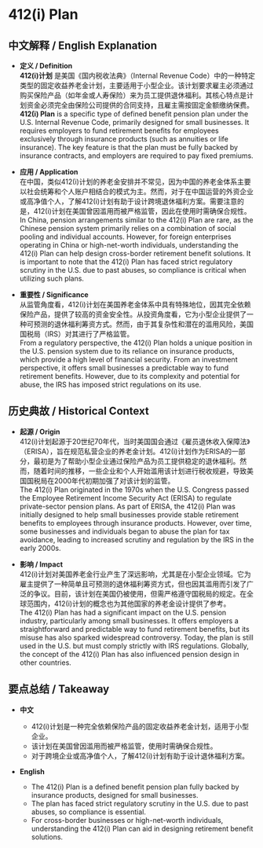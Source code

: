 # 412(i) Plan

## 中文解释 / English Explanation

* **定义 / Definition**  
  **412(i)计划** 是美国《国内税收法典》（Internal Revenue Code）中的一种特定类型的固定收益养老金计划，主要适用于小型企业。该计划要求雇主必须通过购买保险产品（如年金或人寿保险）来为员工提供退休福利。其核心特点是计划资金必须完全由保险公司提供的合同支持，且雇主需按固定金额缴纳保费。  
  **412(i) Plan** is a specific type of defined benefit pension plan under the U.S. Internal Revenue Code, primarily designed for small businesses. It requires employers to fund retirement benefits for employees exclusively through insurance products (such as annuities or life insurance). The key feature is that the plan must be fully backed by insurance contracts, and employers are required to pay fixed premiums.

* **应用 / Application**  
  在中国，类似412(i)计划的养老金安排并不常见，因为中国的养老金体系主要以社会统筹和个人账户相结合的模式为主。然而，对于在中国运营的外资企业或高净值个人，了解412(i)计划有助于设计跨境退休福利方案。需要注意的是，412(i)计划在美国曾因滥用而被严格监管，因此在使用时需确保合规性。  
  In China, pension arrangements similar to the 412(i) Plan are rare, as the Chinese pension system primarily relies on a combination of social pooling and individual accounts. However, for foreign enterprises operating in China or high-net-worth individuals, understanding the 412(i) Plan can help design cross-border retirement benefit solutions. It is important to note that the 412(i) Plan has faced strict regulatory scrutiny in the U.S. due to past abuses, so compliance is critical when utilizing such plans.

* **重要性 / Significance**  
  从监管角度看，412(i)计划在美国养老金体系中具有特殊地位，因其完全依赖保险产品，提供了较高的资金安全性。从投资角度看，它为小型企业提供了一种可预测的退休福利筹资方式。然而，由于其复杂性和潜在的滥用风险，美国国税局（IRS）对其进行了严格监管。  
  From a regulatory perspective, the 412(i) Plan holds a unique position in the U.S. pension system due to its reliance on insurance products, which provide a high level of financial security. From an investment perspective, it offers small businesses a predictable way to fund retirement benefits. However, due to its complexity and potential for abuse, the IRS has imposed strict regulations on its use.

## 历史典故 / Historical Context

* **起源 / Origin**  
  412(i)计划起源于20世纪70年代，当时美国国会通过《雇员退休收入保障法》（ERISA），旨在规范私营企业的养老金计划。412(i)计划作为ERISA的一部分，最初是为了帮助小型企业通过保险产品为员工提供稳定的退休福利。然而，随着时间的推移，一些企业和个人开始滥用该计划进行税收规避，导致美国国税局在2000年代初期加强了对该计划的监管。  
  The 412(i) Plan originated in the 1970s when the U.S. Congress passed the Employee Retirement Income Security Act (ERISA) to regulate private-sector pension plans. As part of ERISA, the 412(i) Plan was initially designed to help small businesses provide stable retirement benefits to employees through insurance products. However, over time, some businesses and individuals began to abuse the plan for tax avoidance, leading to increased scrutiny and regulation by the IRS in the early 2000s.

* **影响 / Impact**  
  412(i)计划对美国养老金行业产生了深远影响，尤其是在小型企业领域。它为雇主提供了一种简单且可预测的退休福利筹资方式，但也因其滥用而引发了广泛的争议。目前，该计划在美国仍被使用，但需严格遵守国税局的规定。在全球范围内，412(i)计划的概念也为其他国家的养老金设计提供了参考。  
  The 412(i) Plan has had a significant impact on the U.S. pension industry, particularly among small businesses. It offers employers a straightforward and predictable way to fund retirement benefits, but its misuse has also sparked widespread controversy. Today, the plan is still used in the U.S. but must comply strictly with IRS regulations. Globally, the concept of the 412(i) Plan has also influenced pension design in other countries.

## 要点总结 / Takeaway

* **中文**  
  - 412(i)计划是一种完全依赖保险产品的固定收益养老金计划，适用于小型企业。  
  - 该计划在美国曾因滥用而被严格监管，使用时需确保合规性。  
  - 对于跨境企业或高净值个人，了解412(i)计划有助于设计退休福利方案。

* **English**  
  - The 412(i) Plan is a defined benefit pension plan fully backed by insurance products, designed for small businesses.  
  - The plan has faced strict regulatory scrutiny in the U.S. due to past abuses, so compliance is essential.  
  - For cross-border businesses or high-net-worth individuals, understanding the 412(i) Plan can aid in designing retirement benefit solutions.